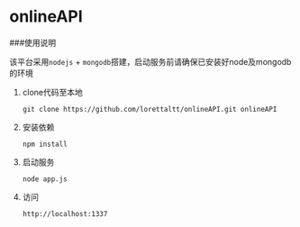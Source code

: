 # onlineAPI
###使用说明

该平台采用`nodejs` + `mongodb`搭建，启动服务前请确保已安装好node及mongodb的环境

1. clone代码至本地

    ```
    git clone https://github.com/lorettaltt/onlineAPI.git onlineAPI
    ```

2. 安装依赖

    ```
    npm install
    ```

3. 启动服务

    ```
    node app.js
    ```

4. 访问

    ```
    http://localhost:1337
    ```
